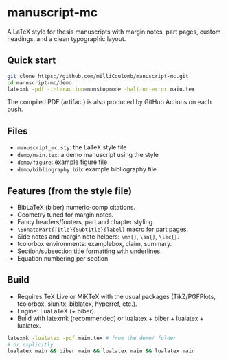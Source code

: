 # manuscript-mc


A LaTeX style for thesis manuscripts with margin notes, part pages, custom headings, and a clean typographic layout.


## Quick start


```bash
git clone https://github.com/milliCoulomb/manuscript-mc.git
cd manuscript-mc/demo
latexmk -pdf -interaction=nonstopmode -halt-on-error main.tex
```
The compiled PDF (artifact) is also produced by GitHub Actions on each push.

## Files
- `manuscript_mc.sty`: the LaTeX style file
- `demo/main.tex`: a demo manuscript using the style
- `demo/figure`: example figure file
- `demo/bibliography.bib`: example bibliography file

## Features (from the style file)
- BibLaTeX (biber) numeric-comp citations.
- Geometry tuned for margin notes.
- Fancy headers/footers, part and chapter styling.
- `\SonataPart{Title}{Subtitle}{label}` macro for part pages.
- Side notes and margin note helpers: `\mn{}`, `\sn{}`, `\lec{}`.
- tcolorbox environments: examplebox, claim, summary.
- Section/subsection title formatting with underlines.
- Equation numbering per section.

## Build
- Requires TeX Live or MiKTeX with the usual packages (TikZ/PGFPlots, tcolorbox, siunitx, biblatex, hyperref, etc.).
- Engine: LuaLaTeX (+ biber).
- Build with latexmk (recommended) or lualatex + biber + lualatex + lualatex.
```bash
latexmk -lualatex -pdf main.tex # from the demo/ folder
# or explicitly
lualatex main && biber main && lualatex main && lualatex main
```